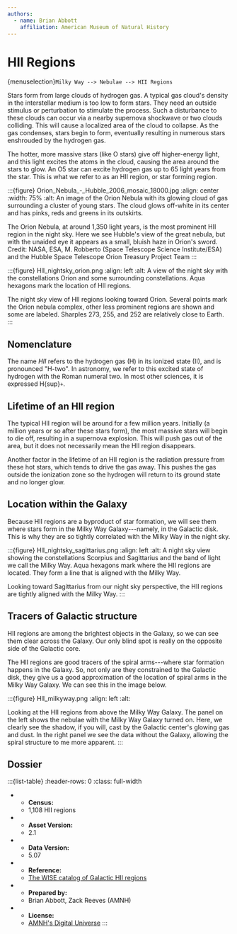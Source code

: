 ```yaml
---
authors:
  - name: Brian Abbott
    affiliation: American Museum of Natural History
---
```



# HII Regions

{menuselection}`Milky Way --> Nebulae --> HII Regions`


Stars form from large clouds of hydrogen gas. A typical gas cloud's density in the interstellar medium is too low to form stars. They need an outside stimulus or perturbation to stimulate the process. Such a disturbance to these clouds can occur via a nearby supernova shockwave or two clouds colliding. This will cause a localized area of the cloud to collapse. As the gas condenses, stars begin to form, eventually resulting in numerous stars enshrouded by the hydrogen gas.

The hotter, more massive stars (like O stars) give off higher-energy light, and this light excites the atoms in the cloud, causing the area around the stars to glow. An O5 star can excite hydrogen gas up to 65 light years from the star. This is what we refer to as an HII region, or star forming region.


:::{figure} Orion_Nebula_-_Hubble_2006_mosaic_18000.jpg
:align: center
:width: 75%
:alt: An image of the Orion Nebula with its glowing cloud of gas surrounding a cluster of young stars. The cloud glows off-white in its center and has pinks, reds and greens in its outskirts.

The Orion Nebula, at around 1,350 light years, is the most prominent HII region in the night sky. Here we see Hubble's view of the great nebula, but with the unaided eye it appears as a small, bluish haze in Orion's sword. Credit: NASA, ESA, M. Robberto (Space Telescope Science Institute/ESA) and the Hubble Space Telescope Orion Treasury Project Team
:::



:::{figure} HII_nightsky_orion.png
:align: left
:alt: A view of the night sky with the constellations Orion and some surrounding constellations. Aqua hexagons mark the location of HII regions.

The night sky view of HII regions looking toward Orion. Several points mark the Orion nebula complex, other less prominent regions are shown and some are labeled. Sharples 273, 255, and 252 are relatively close to Earth.
:::


## Nomenclature

The name *HII* refers to the hydrogen gas (H) in its ionized state (II), and is pronounced "H-two". In astronomy, we refer to this excited state of hydrogen with the Roman numeral two. In most other sciences, it is expressed H{sup}`+`.


## Lifetime of an HII region

The typical HII region will be around for a few million years. Initially (a million years or so after these stars form), the most massive stars will begin to die off, resulting in a supernova explosion. This will push gas out of the area, but it does not necessarily mean the HII region disappears. 

Another factor in the lifetime of an HII region is the radiation pressure from these hot stars, which tends to drive the gas away. This pushes the gas outside the ionization zone so the hydrogen will return to its ground state and no longer glow.


## Location within the Galaxy

Because HII regions are a byproduct of star formation, we will see them where stars form in the Milky Way Galaxy---namely, in the Galactic disk. This is why they are so tightly correlated with the Milky Way in the night sky.

:::{figure} HII_nightsky_sagittarius.png
:align: left
:alt: A night sky view showing the constellations Scorpius and Sagittarius and the band of light we call the Milky Way. Aqua hexagons mark where the HII regions are located. They form a line that is aligned with the Milky Way.

Looking toward Sagittarius from our night sky perspective, the HII regions are tightly aligned with the Milky Way. 
:::


## Tracers of Galactic structure

HII regions are among the brightest objects in the Galaxy, so we can see them clear across the Galaxy. Our only blind spot is really on the opposite side of the Galactic core.

The HII regions are good tracers of the spiral arms---where star formation happens in the Galaxy. So, not only are they constrained to the Galactic disk, they give us a good approximation of the location of spiral arms in the Milky Way Galaxy. We can see this in the image below.


:::{figure} HII_milkyway.png
:align: left
:alt: 

Looking at the HII regions from above the Milky Way Galaxy. The panel on the left shows the nebulae with the Milky Way Galaxy turned on. Here, we clearly see the shadow, if you will, cast by the Galactic center's glowing gas and dust. In the right panel we see the data without the Galaxy, allowing the spiral structure to me more apparent.
:::



## Dossier
:::{list-table}
:header-rows: 0
:class: full-width

* - **Census:**
  - 1,108 HII regions
* - **Asset Version:**
  - 2.1
* - **Data Version:**
  - 5.07
* - **Reference:**
  - [The WISE catalog of Galactic HII regions](https://doi.org/10.1088/0067-0049/212/1/1)
* - **Prepared by:**
  - Brian Abbott, Zack Reeves (AMNH)
* - **License:**
  - [AMNH's Digital Universe](../../../licenses/digital-universe-license.md)
:::